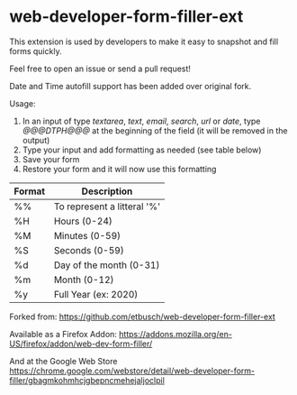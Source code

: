 web-developer-form-filler-ext
=============================

This extension is used by developers to make it easy to snapshot and fill forms quickly.

Feel free to open an issue or send a pull request!

Date and Time autofill support has been added over original fork.

Usage:
1. In an input of type _textarea_, _text_, _email_, _search_, _url_ or _date_, type _*@@@DTPH@@@*_ at the beginning of the field (it will be removed in the output)
2. Type your input and add formatting as needed (see table below)
3. Save your form
4. Restore your form and it will now use this formatting

| Format | Description |
|-|-|
| %% | To represent a litteral '%' |
| %H | Hours (0-24) |
| %M | Minutes (0-59) |
| %S | Seconds (0-59) |
| %d | Day of the month (0-31) |
| %m | Month (0-12) |
| %y | Full Year (ex: 2020) |

Forked from:
https://github.com/etbusch/web-developer-form-filler-ext

Available as a Firefox Addon:
https://addons.mozilla.org/en-US/firefox/addon/web-dev-form-filler/

And at the Google Web Store 
https://chrome.google.com/webstore/detail/web-developer-form-filler/gbagmkohmhcjgbepncmehejaljoclpil



